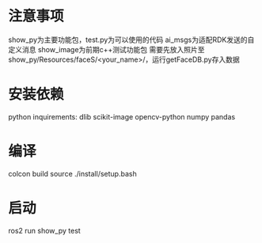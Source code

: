 # 注意事项
show_py为主要功能包，test.py为可以使用的代码
ai_msgs为适配RDK发送的自定义消息
show_image为前期c++测试功能包
需要先放入照片至show_py/Resources/faceS/<your_name>/，运行getFaceDB.py存入数据

# 安装依赖
python inquirements: dlib scikit-image opencv-python numpy pandas

# 编译
colcon build
source ./install/setup.bash

# 启动
ros2 run show_py test
